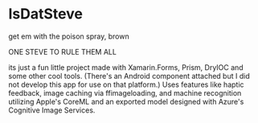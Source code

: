 # IsDatSteve
get em with the poison spray, brown

ONE STEVE TO RULE THEM ALL

its just a fun little project made with Xamarin.Forms, Prism, DryIOC and some other cool tools.
(There's an Android component attached but I did not develop this app for use on that platform.)
Uses features like haptic feedback, image caching via ffimageloading, and machine recognition utilizing Apple's CoreML and 
an exported model designed with Azure's Cognitive Image Services. 

